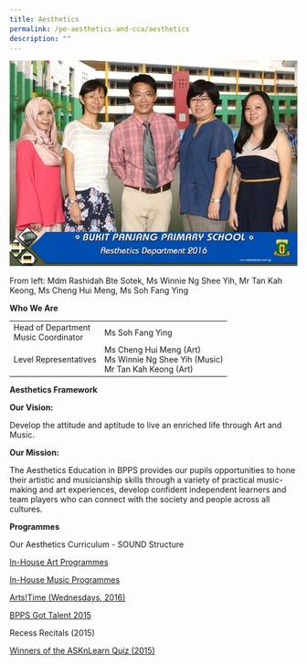 ```yaml
---
title: Aesthetics
permalink: /pe-aesthetics-and-cca/aesthetics
description: ""
---
```

![](/images/aesthetics%20department%202.jpg)

From left: Mdm Rashidah Bte Sotek, Ms Winnie Ng Shee Yih, Mr Tan Kah Keong, Ms Cheng Hui Meng, Ms Soh Fang Ying
 

**Who We Are**



|  |  | 
| -------- | -------- | 
| Head of Department  <br> Music Coordinator  | Ms Soh Fang Ying|
|Level Representatives	| Ms Cheng Hui Meng (Art)<br>Ms Winnie Ng Shee Yih (Music)<br>Mr Tan Kah Keong (Art) 


**Aesthetics Framework**

**Our Vision:**

Develop the attitude and aptitude to live an enriched life through Art and Music.

 

**Our Mission:**

The Aesthetics Education in BPPS provides our pupils opportunities to hone their artistic and musicianship skills through a variety of practical music-making and art experiences, develop confident independent learners and team players who can connect with the society and people across all cultures. 

**Programmes**

Our Aesthetics Curriculum - SOUND Structure 

[In-House Art Programmes](/in-house-art-programs) 

[In-House Music Programmes](/in-house-music-programs)

[Arts!Time (Wednesdays, 2016)](/arts-time-wednesday)

[BPPS Got Talent 2015](/bpps-got-talent-2015)

Recess Recitals (2015)

[Winners of the ASKnLearn Quiz (2015)](/winners-of-the-asknlearn-quiz-2015)